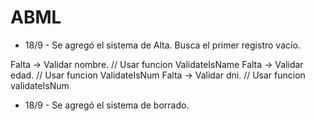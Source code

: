 # ABML

- 18/9 - Se agregó el sistema de Alta.
Busca el primer registro vacío.

Falta -> Validar nombre. // Usar funcion ValidateIsName
Falta -> Validar edad. // Usar funcion ValidateIsNum
Falta -> Validar dni. // Usar funcion validateIsNum

- 18/9 - Se agregó el sistema de borrado.

